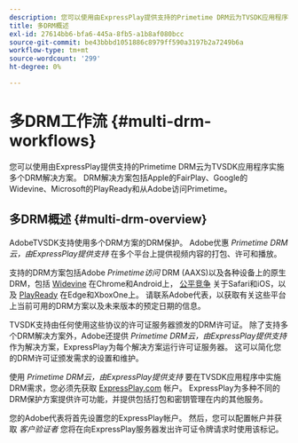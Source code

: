 ```yaml
---
description: 您可以使用由ExpressPlay提供支持的Primetime DRM云为TVSDK应用程序实施多个DRM解决方案。 DRM解决方案包括Apple的FairPlay、Google的Widevine、Microsoft的PlayReady和从Adobe访问Primetime。
title: 多DRM概述
exl-id: 27614bb6-bfa6-445a-8fb5-a1b8af080bcc
source-git-commit: be43bbbd1051886c8979ff590a3197b2a7249b6a
workflow-type: tm+mt
source-wordcount: '299'
ht-degree: 0%

---
```


# 多DRM工作流 {#multi-drm-workflows}

您可以使用由ExpressPlay提供支持的Primetime DRM云为TVSDK应用程序实施多个DRM解决方案。 DRM解决方案包括Apple的FairPlay、Google的Widevine、Microsoft的PlayReady和从Adobe访问Primetime。

## 多DRM概述 {#multi-drm-overview}

AdobeTVSDK支持使用多个DRM方案的DRM保护。 Adobe优惠 *Primetime DRM云，由ExpressPlay提供支持* 在多个平台上提供视频内容的打包、许可和播放。

支持的DRM方案包括Adobe *Primetime访问* DRM (AAXS)以及各种设备上的原生DRM，包括 [Widevine](https://www.widevine.com) 在Chrome和Android上， [公平竞争](https://developer.apple.com/streaming/fps/) 关于Safari和iOS，以及 [PlayReady](https://www.microsoft.com/playready/) 在Edge和XboxOne上。 请联系Adobe代表，以获取有关这些平台上当前可用的DRM方案以及未来版本的预定日期的信息。

TVSDK支持由任何使用这些协议的许可证服务器颁发的DRM许可证。 除了支持多个DRM解决方案外，Adobe还提供 *Primetime DRM云，由ExpressPlay提供支持* 作为解决方案，ExpressPlay为每个解决方案运行许可证服务器。 这可以简化您的DRM许可证颁发需求的设置和维护。

使用 *Primetime DRM云，由ExpressPlay提供支持* 要在TVSDK应用程序中实施DRM需求，您必须先获取 [ExpressPlay.com](https://www.expressplay.com) 帐户。 ExpressPlay为多种不同的DRM保护方案提供许可功能，并提供包括打包和密钥管理在内的其他服务。

您的Adobe代表将首先设置您的ExpressPlay帐户。 然后，您可以配置帐户并获取 *客户验证者* 您将在向ExpressPlay服务器发出许可证令牌请求时使用该标记。

